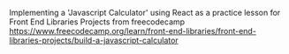 Implementing a 'Javascript Calculator' using React as a practice lesson for Front End Libraries Projects from freecodecamp 
https://www.freecodecamp.org/learn/front-end-libraries/front-end-libraries-projects/build-a-javascript-calculator